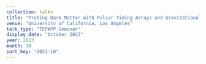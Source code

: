 ```yaml
---
collection: talks
title: "Probing Dark Matter with Pulsar Timing Arrays and Gravitational Wave Detectors"
venue: "University of California, Los Angeles"
talk_type: "TEPAPP Seminar"
display_date: "October 2023"
year: 2023
month: 10
sort_key: "2023-10"
---
```

